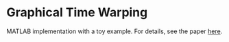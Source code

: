 # Graphical Time Warping

MATLAB implementation with a toy example. For details, see the paper 
[here](https://papers.nips.cc/paper/6269-graphical-time-warping-for-joint-alignment-of-multiple-curves).

